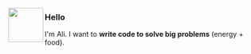 <img align="left" width="70=px" src="https://i.imgur.com/H7CyKqX.jpeg"> <h3>Hello</h3>


I'm Ali.
I want to **write code to solve big problems** (energy + food). 

<!---
M-AliFida/M-AliFida is a ✨ special ✨ repository because its `README.md` (this file) appears on your GitHub profile.
You can click the Preview link to take a look at your changes.
--->
